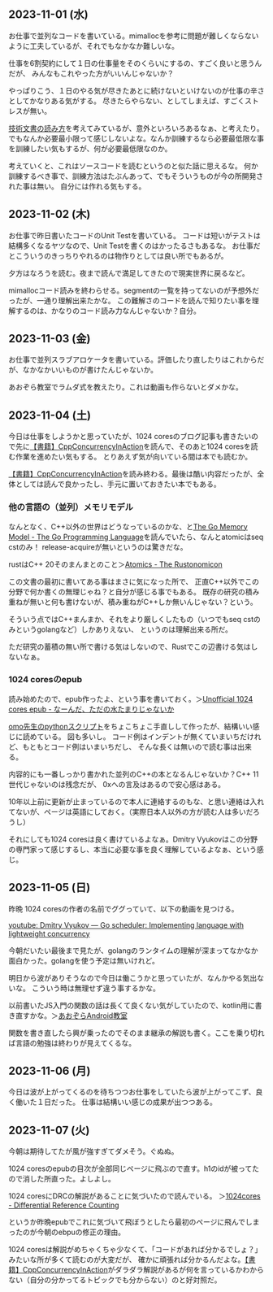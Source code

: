 ## 2023-11-01 (水)

お仕事で並列なコードを書いている。mimallocを参考に問題が難しくならないように工夫しているが、それでもなかなか難しいな。

仕事を6割契約にして１日の仕事量をそのくらいにするの、すごく良いと思うんだが、
みんなもこれやった方がいいんじゃないか？

やっぱりこう、１日のやる気が尽きたあとに続けないといけないのが仕事の辛さとしてかなりある気がする。
尽きたらやらない、としてしまえば、すごくストレスが無い。

[技術文書の読み方](%E6%8A%80%E8%A1%93%E6%96%87%E6%9B%B8%E3%81%AE%E8%AA%AD%E3%81%BF%E6%96%B9)を考えてみているが、意外といろいろあるなぁ、と考えたり。
でもなんか必要最小限って感じしないよな。なんか訓練するなら必要最低限な事を訓練したい気もするが、何が必要最低限なのか。

考えていくと、これはソースコードを読むというのと似た話に思えるな。
何か訓練するべき事で、訓練方法はたぶんあって、でもそういうものが今の所開発された事は無い。
自分には作れる気もする。

## 2023-11-02 (木)

お仕事で昨日書いたコードのUnit Testを書いている。
コードは短いがテストは結構多くなるヤツなので、Unit Testを書くのはかったるさもあるな。
お仕事だとこういうのきっちりやれるのは物作りとしては良い所でもあるが。

夕方はなろうを読む。夜まで読んで満足してきたので現実世界に戻るなど。

mimallocコード読みを終わらせる。segmentの一覧を持ってないのが予想外だったが、一通り理解出来たかな。
この難解さのコードを読んで知りたい事を理解するのは、かなりのコード読み力なんじゃないか？自分。

## 2023-11-03 (金)

お仕事で並列スラブアロケータを書いている。評価したり直したりはこれからだが、なかなかいいものが書けたんじゃないか。

あおぞら教室でラムダ式を教えたり。これは動画も作らないとダメかな。

## 2023-11-04 (土)

今日は仕事をしようかと思っていたが、1024 coresのブログ記事も書きたいので先に[【書籍】CppConcurrencyInAction](%E3%80%90%E6%9B%B8%E7%B1%8D%E3%80%91CppConcurrencyInAction)を読んで、そのあと1024 coresを読む作業を進めたい気もする。
とりあえず気が向いている間は本でも読むか。

[【書籍】CppConcurrencyInAction](%E3%80%90%E6%9B%B8%E7%B1%8D%E3%80%91CppConcurrencyInAction)を読み終わる。最後は酷い内容だったが、全体としては読んで良かったし、手元に置いておきたい本でもある。

### 他の言語の（並列）メモリモデル

なんとなく、C++以外の世界はどうなっているのかな、と[The Go Memory Model - The Go Programming Language](https://go.dev/ref/mem)を読んでいたら、なんとatomicはseq cstのみ！
release-acquireが無いというのは驚きだな。

rustはC++ 20そのまんまとのこと＞[Atomics - The Rustonomicon](https://doc.rust-lang.org/nomicon/atomics.html)

この文書の最初に書いてある事はまさに気になった所で、
正直C++以外でこの分野で何か書くの無理じゃね？と自分が感じる事でもある。
既存の研究の積み重ねが無いと何も書けないが、積み重ねがC++しか無いんじゃない？という。

そういう点ではC++まんまか、それをより厳しくしたもの（いつでもseq cstのみというgolangなど）しかありえない、
というのは理解出来る所だ。

ただ研究の蓄積の無い所で書ける気はしないので、Rustでこの辺書ける気はしないなぁ。

### 1024 coresのepub

読み始めたので、epub作ったよ、という事を書いておく。＞[Unofficial 1024 cores epub - なーんだ、ただの水たまりじゃないか](https://karino2.github.io/2023/11/04/unofficial_1024cores_epub.html)

[omo先生のpythonスクリプト](https://github.com/omo/rsc.epub)をちょこちょこ手直しして作ったが、結構いい感じに読めている。
図も多いし。
コード例はインデントが無くていまいちだけれど、もともとコード例はいまいちだし、
そんな長くは無いので読む事は出来る。

内容的にも一番しっかり書かれた並列のC++の本となるんじゃないか？C++ 11世代じゃないのは残念だが、
0xへの言及はあるので安心感はある。

10年以上前に更新が止まっているので本人に連絡するのもな、と思い連絡は入れてないが、ページは英語にしておく。（実際日本人以外の方が読む人は多いだろうし）

それにしても1024 coresは良く書けているよなぁ。Dmitry Vyukovはこの分野の専門家って感じするし、本当に必要な事を良く理解しているよなぁ、という感じ。

## 2023-11-05 (日)

昨晩 1024 coresの作者の名前でググっていて、以下の動画を見つける。

[youtube: Dmitry Vyukov — Go scheduler: Implementing language with lightweight concurrency](https://youtu.be/-K11rY57K7k?si=cAkA0Cv3sU-4d7FQ)

今朝だいたい最後まで見たが、golangのランタイムの理解が深まってなかなか面白かった。golangを使う予定は無いけれど。

明日から波がありそうなので今日は働こうかと思っていたが、なんかやる気出ないな。
こういう時は無理せず違う事するかな。

以前書いたJS入門の関数の話は長くて良くない気がしていたので、kotlin用に書き直すかな。＞[あおぞらAndroid教室](%E3%81%82%E3%81%8A%E3%81%9E%E3%82%89Android%E6%95%99%E5%AE%A4)

関数を書き直したら興が乗ったのでそのまま継承の解説も書く。ここを乗り切れば言語の勉強は終わりが見えてくるな。

## 2023-11-06 (月)

今日は波が上がってくるのを待ちつつお仕事をしていたら波が上がってこず、良く働いた１日だった。
仕事は結構いい感じの成果が出つつある。

## 2023-11-07 (火)

今朝は期待してたが風が強すぎてダメそう。ぐぬぬ。

1024 coresのepubの目次が全部同じページに飛ぶので直す。h1のidが被ってたので消した所直った。よしよし。

1024 coresにDRCの解説があることに気づいたので読んでいる。
＞[1024cores - Differential Reference Counting](https://www.1024cores.net/home/lock-free-algorithms/object-life-time-management/differential-reference-counting)

というか昨晩epubでこれに気づいて飛ぼうとしたら最初のページに飛んでしまったのが今朝のebpuの修正の理由。

1024 coresは解説がめちゃくちゃ少なくて、「コードがあれば分かるでしょ？」みたいな所が多くて読むのが大変だが、
確かに頑張れば分かるんだよな。[【書籍】CppConcurrencyInAction](%E3%80%90%E6%9B%B8%E7%B1%8D%E3%80%91CppConcurrencyInAction)がダラダラ解説があるが何を言っているかわからない（自分の分かってるトピックでも分からない）のと好対照だ。